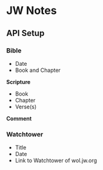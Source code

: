 # JW Notes

## API Setup

### Bible

- Date
- Book and Chapter

**Scripture**
- Book
- Chapter
- Verse(s)

**Comment**

### Watchtower

- Title
- Date
- Link to Watchtower of wol.jw.org
